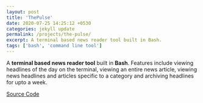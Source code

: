 ```yaml
---
layout: post
title: 'ThePulse'
date: 2020-07-25 14:25:12 +0530
categories: jekyll update
permalink: /projects/the-pulse/
excerpt: A terminal based news reader tool built in Bash.
tags: ['bash', 'command line tool']
---
```


A **terminal based news reader tool** built in **Bash**. Features include viewing headlines of the day on the terminal, viewing an entire news article, viewing news headlines and articles specific to a category and archiving headlines for upto a week.

[Source Code][the-pulse-src]

[the-pulse-src]: https://github.com/swatisbhat/ThePulse
